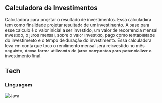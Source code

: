 ## Calculadora de Investimentos

Calculadora para projetar o resultado de investimentos.
Essa calculadora tem como finalidade projetar resultado de um investimento. A base para esse calculo é o valor inicial a ser investido, um valor de recorrencia mensal investido, o juros mensal, sobre o valor investido, pago como rentabilidade do investimento e o tempo de duração do investimento. Essa calculadora leva em conta que todo o rendimento mensal será reinvestido no mês seguinte, dessa forma utilizando de juros compostos para potencializar o investimento final.

## Tech

### Linguagem

![Java](https://img.shields.io/badge/Java-ED8B00?style=for-the-badge&logo=java&logoColor=white)
